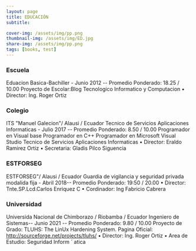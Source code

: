 ```yaml
---
layout: page
title: EDUCACIÓN
subtitle: 

cover-img: /assets/img/pp.png
thumbnail-img: /assets/img/ED.jpg
share-img: /assets/img/pp.png
tags: [books, test]
---
```

### Escuela

Eduacion Basica-Bachiller - Junio 2012 -- Promedio Ponderado: 18.25 / 10.00
Proyecto de Escolar:Blog Tecnologico
Informatico y Computacion
• Director: Ing. Roger Ortiz

### Colegio
ITS "Manuel Galecion"/ Alausi / Ecuador
Tecnico de Servicios Aplicaciones Informaticas - Julio 2017 -- Promedio Ponderado: 8.50 / 10.00
Programador en Visual base
Programador en C++
Programador en Microsoft Visual Studio
Tecnico de Servicios Aplicaciones Informaticas
• Director: Eraldo Ramirez Ortiz
• Secretaria: Gladis Pilco Siguencia

### ESTFORSEG

ESTFORSEG"/ Alausi / Ecuador
Guardia de vigilancia y seguridad privada modalida fija - Abril 2018-- Promedio Ponderado: 19:50 / 20.00
• Director: Tnte.SP.Lcd.Carlos Enriquez C
• Cordinador: Ing Fabricio Cabrera 
### Universidad
Universida Nacional de Chimborazo / Riobamba / Ecuador
Ingeniero de Sistemas-- Junio 2021 -- Promedio Ponderado: 9.80 / 10.00
Proyecto de Grado: TLUHS: The LinUx Hardening System.
Pagina Oficial: http://sourceforge.net/projects/tluhs/
• Director: Ing. Roger Ortiz
• Area de Estudio: Seguridad Inform ´ atica


